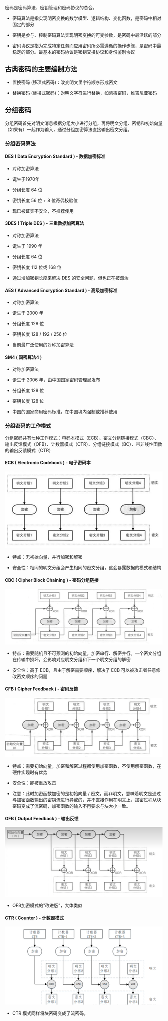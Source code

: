 密码是密码算法、密钥管理和密码协议的总合。

- 密码算法是指实现明密变换的数学模型、逻辑结构、变化函数，是密码中相对固定的部分

- 密钥是参与、控制密码算法实现明密变换的可变参数，是密码中最活跃的部分

- 密码协议是指为完成特定任务而应用密码所必需遵循的操作步骤，是密码中最稳定的部分。最基本的密码协议是密钥交换协议和身份鉴别协议

## 古典密码的主要编制方法

- 置换密码 (移项式密码)：改变明文里字符顺序形成密文

- 替换密码 (替换式密码)：对明文字符进行替换，如凯撒密码，维吉尼亚密码

## 分组密码

分组密码首先对明文消息根据分组大小进行分组，再将明文分组、密钥和初始向量（如果有）一起作为输入，通过分组加密算法直接输出密文分组。

### 分组密码算法

#### DES ( Data Encryption Standard ) - 数据加密标准

- 对称加密算法

- 诞生于1970年

- 分组长度 64 位 

- 密钥长度 56 位 + 8 位奇偶校验位

- 现已被证实不安全，不推荐使用

#### 3DES ( Triple DES ) - 三重数据加密算法

- 对称加密算法

- 诞生于 1990 年

- 分组长度 64 位

- 密钥长度 112 位或 168 位

- 通过增加密钥长度来解决 DES 的安全问题，但也正在被淘汰

#### AES ( Advanced Encryption Standard ) - 高级加密标准

- 对称加密算法

- 诞生于 2000 年

- 分组长度 128 位

- 密钥长度 128 / 192 / 256 位

- 当前最广泛使用的对称加密算法

#### SM4 ( 国密算法4 )

- 对称加密算法

- 诞生于 2006 年，由中国国家密码管理局发布

- 分组长度 128 位

- 密钥长度 128 位

- 中国的国家商用密码标准，在中国境内强制或推荐使用

### 分组密码的工作模式

分组密码共有七种工作模式：电码本模式（ECB）、密文分组链接模式（CBC）、输出反馈模式（OFB）、计数器模式（CTR）、分组链接模式（BC）、带非线性函数的输出反馈模式（CTR）

#### ECB ( Electronic Codebook ) - 电子密码本

 ![ECB加密模式](./imgs/密码学-1.png "ECB加密模式")

 - 特点：无初始向量，并行加密和解密

 - 安全性：相同的明文分组会产生相同的密文分组，这会暴露数据的模式和结构

#### CBC ( Cipher Block Chaining ) - 密码分组链接

 ![CBC加密模式](./imgs/密码学-2.png "CBC加密模式")

 - 特点：需要随机且不可预测的初始向量，加密串行、解密并行。一个密文分组在传输中损坏，会影响对应明文分组和下一个明文分组的解密

 - 安全性：高于 ECB，且由于解密需要顺序，解决了 ECB 可以被攻击者任意修改密文顺序的问题

#### CFB ( Cipher Feedback ) - 密码反馈

 ![CFB加密模式](./imgs/密码学-3.png "CFB加密模式")

 - 特点：需要初始向量，加密和解密过程都使用加密函数，不使用解密函数，在硬件实现时有优势
 
 - 安全性：能被重放攻击

 - 注意：此时加密函数加密的是初始向量 / 密文，而非明文，意味着明文是通过与加密函数输出的密钥流进行异或的，并不直接作用在明文上，加密过程从块密码变成了流密码，加密函数的输入不再要求与块大小一致。

#### OFB ( Output Feedback ) - 输出反馈

 ![OFB加密模式](./imgs/密码学-4.png "OFB加密模式")

 - OFB加密模式的"改进版"，大体类似

#### CTR ( Counter ) - 计数器模式

 ![CTR加密模式](./imgs/密码学-5.png "CTR加密模式")

 - CTR 模式同样将块密码变成了流密码，